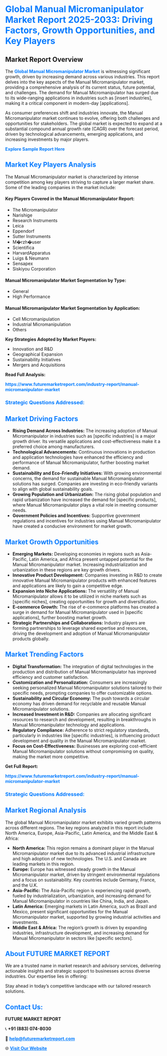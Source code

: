 <h1 style="color: #007BFF;">Global Manual Micromanipulator Market Report 2025-2033: Driving Factors, Growth Opportunities, and Key Players</h1>

<section id="overview">
<h2>Market Report Overview</h2>
<p>The <a href="https://www.futuremarketreport.com/industry-report/manual-micromanipulator-market" style="color: #007BFF; text-decoration: none;"><strong>Global Manual Micromanipulator Market</strong></a> is witnessing significant growth, driven by increasing demand across various industries. This report delves into the key aspects of the Manual Micromanipulator market, providing a comprehensive analysis of its current status, future potential, and challenges. The demand for Manual Micromanipulator has surged due to its wide-ranging applications in industries such as [insert industries], making it a critical component in modern-day [applications].</p>
<p>As consumer preferences shift and industries innovate, the Manual Micromanipulator market continues to evolve, offering both challenges and opportunities for stakeholders. The global market is expected to expand at a substantial compound annual growth rate (CAGR) over the forecast period, driven by technological advancements, emerging applications, and increasing investments by major players.</p>
</section>

<section id="overview">
<p><a href="https://www.futuremarketreport.com/request-sample/reportId=40681" style="color: #007BFF; text-decoration: none;"><strong>Explore Sample Report Here</strong></a></p>
</section>

<section id="key-players">
<h2 style="color: #007BFF;">Market Key Players Analysis</h2>
<p>The Manual Micromanipulator market is characterized by intense competition among key players striving to capture a larger market share. Some of the leading companies in the market include:</p>
<h4>Key Players Covered in the Manual Micromanipulator Report:</h4>
<ul><li>The Micromanipulator</li><li>Narishige</li><li>Research Instruments</li><li>Leica</li><li>Eppendorf</li><li>Sutter Instruments</li><li>M�rzh�user</li><li>Scientifica</li><li>HarvardApparatus</li><li>Luigs &amp; Neumann</li><li>Sensapex</li><li>Siskiyou Corporation</li></ul>
<h4>Manual Micromanipulator Market Segmentation by Type:</h4>
<ul><li>General</li><li>High Performance</li></ul>

<h4>Manual Micromanipulator Market Segmentation by Application:</h4>
<ul><li>Cell Micromanipulation</li><li>Industrial Micromanipulation</li><li>Others</li></ul>
<p><strong>Key Strategies Adopted by Market Players:</strong></p>
<ul>
<li>Innovation and R&D</li>
<li>Geographical Expansion</li>
<li>Sustainability Initiatives</li>
<li>Mergers and Acquisitions</li>
</ul>
</section>

<section>
<p><strong>Read Full Analysis: </strong></p><a href="https://www.futuremarketreport.com/industry-report/manual-micromanipulator-market" style="color: #007BFF; text-decoration: none;"><strong>https://www.futuremarketreport.com/industry-report/manual-micromanipulator-market</strong></a>
<h3 style="color: #007BFF;">Strategic Questions Addressed:</h3>
</section>

<section id="driving-factors">
<h2 style="color: #007BFF;">Market Driving Factors</h2>
<ul>
<li><strong>Rising Demand Across Industries:</strong> The increasing adoption of Manual Micromanipulator in industries such as [specific industries] is a major growth driver. Its versatile applications and cost-effectiveness make it a preferred choice among manufacturers.</li>
<li><strong>Technological Advancements:</strong> Continuous innovations in production and application technologies have enhanced the efficiency and performance of Manual Micromanipulator, further boosting market demand.</li>
<li><strong>Sustainability and Eco-Friendly Initiatives:</strong> With growing environmental concerns, the demand for sustainable Manual Micromanipulator solutions has surged. Companies are investing in eco-friendly variants to align with global sustainability goals.</li>
<li><strong>Growing Population and Urbanization:</strong> The rising global population and rapid urbanization have increased the demand for [specific products], where Manual Micromanipulator plays a vital role in meeting consumer needs.</li>
<li><strong>Government Policies and Incentives:</strong> Supportive government regulations and incentives for industries using Manual Micromanipulator have created a conducive environment for market growth.</li>
</ul>
</section>

<section id="growth-opportunities">
<h2 style="color: #007BFF;">Market Growth Opportunities</h2>
<ul>
<li><strong>Emerging Markets:</strong> Developing economies in regions such as Asia-Pacific, Latin America, and Africa present untapped potential for the Manual Micromanipulator market. Increasing industrialization and urbanization in these regions are key growth drivers.</li>
<li><strong>Innovative Product Development:</strong> Companies investing in R&D to create innovative Manual Micromanipulator products with enhanced features and applications are likely to gain a competitive edge.</li>
<li><strong>Expansion into Niche Applications:</strong> The versatility of Manual Micromanipulator allows it to be utilized in niche markets such as [specific niches], creating opportunities for growth and diversification.</li>
<li><strong>E-commerce Growth:</strong> The rise of e-commerce platforms has created a surge in demand for Manual Micromanipulator used in [specific applications], further boosting market growth.</li>
<li><strong>Strategic Partnerships and Collaborations:</strong> Industry players are forming partnerships to leverage shared expertise and resources, driving the development and adoption of Manual Micromanipulator products globally.</li>
</ul>
</section>

<section id="trending-factors">
<h2 style="color: #007BFF;">Market Trending Factors</h2>
<ul>
<li><strong>Digital Transformation:</strong> The integration of digital technologies in the production and distribution of Manual Micromanipulator has improved efficiency and customer satisfaction.</li>
<li><strong>Customization and Personalization:</strong> Consumers are increasingly seeking personalized Manual Micromanipulator solutions tailored to their specific needs, prompting companies to offer customizable options.</li>
<li><strong>Sustainability and Circular Economy:</strong> The push towards a circular economy has driven demand for recyclable and reusable Manual Micromanipulator solutions.</li>
<li><strong>Increased Investment in R&D:</strong> Companies are allocating significant resources to research and development, resulting in breakthroughs in Manual Micromanipulator technology and applications.</li>
<li><strong>Regulatory Compliance:</strong> Adherence to strict regulatory standards, particularly in industries like [specific industries], is influencing product development and quality in the Manual Micromanipulator market.</li>
<li><strong>Focus on Cost-Effectiveness:</strong> Businesses are exploring cost-efficient Manual Micromanipulator solutions without compromising on quality, making the market more competitive.</li>
</ul>
</section>

<section>
<p><strong>Get Full Report: </strong></p><a href="https://www.futuremarketreport.com/industry-report/manual-micromanipulator-market" style="color: #007BFF; text-decoration: none;"><strong>https://www.futuremarketreport.com/industry-report/manual-micromanipulator-market</strong></a>
<h3 style="color: #007BFF;">Strategic Questions Addressed:</h3>
</section>


<section id="regional-analysis">
<h2 style="color: #007BFF;">Market Regional Analysis</h2>
<p>The global Manual Micromanipulator market exhibits varied growth patterns across different regions. The key regions analyzed in this report include North America, Europe, Asia-Pacific, Latin America, and the Middle East & Africa:</p>
<ul>
<li><strong>North America:</strong> This region remains a dominant player in the Manual Micromanipulator market due to its advanced industrial infrastructure and high adoption of new technologies. The U.S. and Canada are leading markets in this region.</li>
<li><strong>Europe:</strong> Europe has witnessed steady growth in the Manual Micromanipulator market, driven by stringent environmental regulations and a focus on sustainability. Key countries include Germany, France, and the U.K.</li>
<li><strong>Asia-Pacific:</strong> The Asia-Pacific region is experiencing rapid growth, fueled by industrialization, urbanization, and increasing demand for Manual Micromanipulator in countries like China, India, and Japan.</li>
<li><strong>Latin America:</strong> Emerging markets in Latin America, such as Brazil and Mexico, present significant opportunities for the Manual Micromanipulator market, supported by growing industrial activities and investments.</li>
<li><strong>Middle East & Africa:</strong> The region’s growth is driven by expanding industries, infrastructure development, and increasing demand for Manual Micromanipulator in sectors like [specific sectors].</li>
</ul>
</section>

<footer>
<h2 style="color: #007BFF;">About FUTURE MARKET REPORT</h2>
<p>We are a trusted name in market research and advisory services, delivering actionable insights and strategic support to businesses across diverse industries. Our expertise lies in offering:</p>

<p>Stay ahead in today’s competitive landscape with our tailored research solutions.</p>

<h2 style="color: #007BFF;">Contact Us:</h2>
<p><strong>FUTURE MARKET REPORT</strong></p>
<p>📞 <strong>+91 (883) 074-8030</strong></p>
<p>📧 <strong><a href="mailto:help@futuremarketreport.com" style="color: #007BFF;">help@futuremarketreport.com</a></strong></p>
<p>🌐 <strong><a href="https://www.futuremarketreport.com/" style="color: #007BFF;">Visit Our Website</a></strong></p>
</footer>